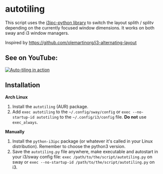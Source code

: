 # autotiling
This script uses the [i3ipc-python library](https://github.com/altdesktop/i3ipc-python) to switch the layout 
splith / splitv depending on the currently focused window dimensions. It works on both sway and i3 window managers.

Inspired by https://github.com/olemartinorg/i3-alternating-layout

## See on YouTube:

[![Auto-tiling in action](https://img.youtube.com/vi/UWRZuhn92bQ/0.jpg)](https://www.youtube.com/watch?v=UWRZuhn92bQ)

## Installation

**Arch Linux**

1. Install the `autotiling` (AUR) package.
2. Add `exec autotiling` to the `~/.config/sway/config` or `exec --no-startup-id autotiling` 
to the `~/.config/i3/config` file. **Do not** use `exec_always`.


**Manually**

1. Install the `python-i3ipc` package (or whatever it's called in your Linux distribution). 
Remember to choose the python3 version.
2. Save the `autotiling.py` file anywhere, make executable and autostart in your i3/sway config file: 
`exec /path/to/the/script/autotiling.py` on sway or `exec --no-startup-id /path/to/the/script/autotiling.py` on i3.
